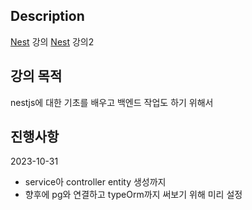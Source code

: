 ## Description

[Nest](https://nomadcoders.co/nestjs-fundamentals/lobby) 강의
[Nest](https://www.inflearn.com/course/%EB%94%B0%EB%9D%BC%ED%95%98%EB%8A%94-%EB%84%A4%EC%8A%A4%ED%8A%B8-%EC%A0%9C%EC%9D%B4%EC%97%90%EC%8A%A4/dashboard) 강의2

## 강의 목적

nestjs에 대한 기초를 배우고 백엔드 작업도 하기 위해서

## 진행사항

2023-10-31

- service아 controller entity 생성까지
- 향후에 pg와 연결하고 typeOrm까지 써보기 위해 미리 설정
